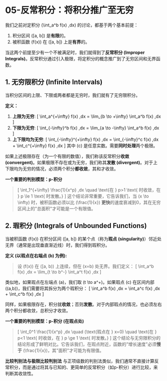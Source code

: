 # 05-反常积分：将积分推广至无穷

我们之前对定积分 \(\int_a^b f(x) \,dx\) 的讨论，都基于两个基本前提：

1. 积分区间 \([a, b]\) 是**有限**的。
2. 被积函数 \(f(x)\) 在 \([a, b]\) 上是**有界**的。

当这两个前提至少有一个不被满足时，我们就得到了**反常积分 (Improper Integrals)**。反常积分通过引入极限，将定积分的概念推广到了无穷区间和无界函数。

## 1. 无穷限积分 (Infinite Intervals)

当积分区间的上限、下限或两者都是无穷时，我们就有了无穷限积分。

**定义：**

1. **上限为无穷**:
    \[ \int_a^{+\infty} f(x) \,dx = \lim_{b \to +\infty} \int_a^b f(x) \,dx \]
2. **下限为无穷**:
    \[ \int_{-\infty}^b f(x) \,dx = \lim_{a \to -\infty} \int_a^b f(x) \,dx \]
3. **上下限均为无穷**:
    \[ \int_{-\infty}^{+\infty} f(x) \,dx = \int_{-\infty}^c f(x) \,dx + \int_c^{+\infty} f(x) \,dx \]
    其中 \(c\) 是任意实数。需要**同时处理**两个极限。

如果上述极限存在（为一个有限的数值），我们称该反常积分**收敛 (convergent)**。如果极限不存在或为无穷，我们称其**发散 (divergent)**。对于上下限均为无穷的情况，必须两个积分**都收敛**，其和才收敛。

**一个重要的判别模型：p-积分**
> \[ \int_1^{+\infty} \frac{1}{x^p} \,dx \quad \text{在 } p>1 \text{ 时收敛，在 } p \le 1 \text{ 时发散。} \]
这个结论非常重要，它告诉我们，当 \(x \to \infty\) 时，被积函数必须以比 \(\frac{1}{x}\) **更快**的速度衰减到0，其在无穷区间上的"总面积"才可能是一个有限值。

## 2. 瑕积分 (Integrals of Unbounded Functions)

当被积函数 \(f(x)\) 在积分区间 \([a, b]\) 的某个点（称为**瑕点 (singularity)**）邻近处无界（通常是出现垂直渐近线）时，我们得到瑕积分。

**定义 (以瑕点在右端点 \(b\) 为例):**
> 设 \(f(x)\) 在 \([a, b)\) 上连续，但在 \(x=b\) 处无界。我们定义：
> \[ \int_a^b f(x) \,dx = \lim_{t \to b^-} \int_a^t f(x) \,dx \]

类似地，如果瑕点在左端点 \(a\)，我们取 \(t \to a^+\)。如果瑕点 \(c\) 在区间内部 \((a,b)\)，我们需要将其拆分为两个瑕积分：
\[ \int_a^b f(x) \,dx = \int_a^c f(x) \,dx + \int_c^b f(x) \,dx \]

同样，如果极限存在，积分就**收敛**；否则**发散**。对于内部瑕点的情况，也必须左右两个积分都收敛，总积分才收敛。

**一个重要的判别模型：p-积分 (在瑕点处)**
> \[ \int_0^1 \frac{1}{x^p} \,dx \quad (\text{瑕点在 } x=0) \quad \text{在 } p<1 \text{ 时收敛，在 } p \ge 1 \text{ 时发散。} \]
这个结论与无穷限积分的结论形成了鲜明对比。它告诉我们，在瑕点附近，函数的"增长速度"必须**慢于** \(\frac{1}{x}\)，其"面积"才可能为有限值。

**比较判别法与极限比较判别法**
与正项级数的判别法类似，我们通常不直接计算反常积分，而是通过将其与已知的、更简单的反常积分（如p-积分）进行比较，来判断其收敛性。
